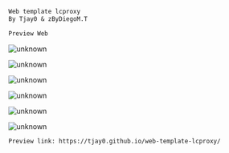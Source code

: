 
```diff
Web template lcproxy
By Tjay0 & zByDiegoM.T
```

```diff
Preview Web
```
![unknown](https://user-images.githubusercontent.com/70555673/164527527-6d5bbfc6-fbbc-4974-a291-bfa3ac1b95ba.png)

![unknown](https://user-images.githubusercontent.com/70555673/164527219-472257f7-42f9-422c-8a67-93c678dee310.png)

![unknown](https://user-images.githubusercontent.com/70555673/164527326-07286dc4-f4a3-46da-b029-64be5a6058d1.png)

![unknown](https://user-images.githubusercontent.com/70555673/164527369-cec2996e-f401-49e1-830d-ea9b92c62bed.png)

![unknown](https://user-images.githubusercontent.com/70555673/164527445-1e444222-b557-4327-9079-99a1b33d2b8f.png)

![unknown](https://user-images.githubusercontent.com/70555673/164527474-359570c9-f6af-484a-9bb4-89315d1c0ea3.png)

```diff
Preview link: https://tjay0.github.io/web-template-lcproxy/
```
